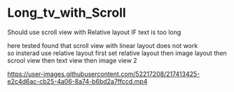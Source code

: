 # Long_tv_with_Scroll
Should use scroll view with Relative layout IF text is too long

here tested found that scroll view with linear layout does not work </br>
so insterad use relative layout
first set relative layout then image layout then scrool view then text view then image view 2



https://user-images.githubusercontent.com/52217208/217413425-e2c4d6ac-cb25-4a06-8a74-b6bd2a7ffccd.mp4

